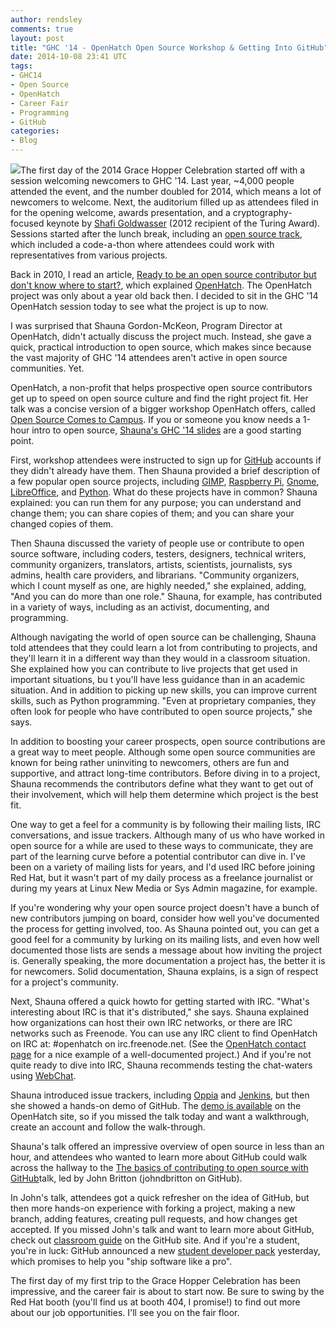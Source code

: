 ```yaml
---
author: rendsley
comments: true
layout: post
title: "GHC '14 - OpenHatch Open Source Workshop & Getting Into GitHub"
date: 2014-10-08 23:41 UTC
tags:
- GHC14
- Open Source
- OpenHatch
- Career Fair
- Programming
- GitHub
categories:
- Blog
---
```

<img src="http://community.redhat.com/images/blog/ghc14.png">The first day of the 2014 Grace Hopper Celebration started off with a session welcoming newcomers to GHC '14. Last year, ~4,000 people attended the event, and the number doubled for 2014, which means a lot of newcomers to welcome. Next, the auditorium filled up as attendees filed in for the opening welcome, awards presentation, and a cryptography-focused keynote by [Shafi Goldwasser](http://amturing.acm.org/award_winners/goldwasser_8627889.cfm) (2012 recipient of the Turing Award). Sessions started after the lunch break, including an [open source track](http://gracehopper.org/open-source-day/), which included a code-a-thon where attendees could work with representatives from various projects. 

Back in 2010, I read an article, [Ready to be an open source contributor but don't know where to start?](http://opensource.com/life/10/8/ready-be-open-source-contributor-dont-know-where-start), which explained [OpenHatch](https://openhatch.org/). The OpenHatch project was only about a year old back then. I decided to sit in the GHC '14 OpenHatch session today to see what the project is up to now. 

I was surprised that Shauna Gordon-McKeon, Program Director at OpenHatch, didn't actually discuss the project much. Instead, she gave a quick, practical introduction to open source, which makes since because the vast majority of GHC '14 attendees aren't active in open source communities. Yet. 

OpenHatch, a non-profit that helps prospective open source contributors get up to speed on open source culture and find the right project fit. Her talk was a concise version of a bigger workshop OpenHatch offers, called [Open Source Comes to Campus](http://campus.openhatch.org/). If you or someone you know needs a 1-hour intro to open source, [Shauna's GHC '14 slides](http://shaunagm.github.io/personal/ghc2014.html) are a good starting point.

First, workshop attendees were instructed to sign up for [GitHub](https://github.com/) accounts if they didn't already have them. Then Shauna provided a brief description of a few popular open source projects, including [GIMP](http://www.gimp.org/), [Raspberry Pi](http://www.raspberrypi.org/), [Gnome](http://www.gnome.org/), [LibreOffice](http://www.libreoffice.org/), and [Python](https://www.python.org/). What do these projects have in common? Shauna explained: you can run them for any purpose; you can understand and change them; you can share copies of them; and you can share your changed copies of them.
 
Then Shauna discussed the variety of people use or contribute to open source software, including coders, testers, designers, technical writers, community organizers, translators, artists, scientists, journalists, sys admins, health care providers, and librarians. "Community organizers, which I count myself as one, are highly needed," she explained, adding, "And you can do  more than one role." Shauna, for example, has contributed in a variety of ways, including as an activist, documenting, and programming.

Although navigating the world of open source can be challenging, Shauna told attendees that they could learn a lot from contributing to projects, and they'll learn it in a different way than they would in a classroom situation. She explained how you can contribute to live projects that get used in important situations, bu t you'll have less guidance than in an academic situation. And in addition to picking up new skills, you can improve current skills, such as Python programming. "Even at proprietary companies, they often look for people who have contributed to open source projects," she says. 

In addition to boosting your career prospects, open source contributions are a great way to meet people. Although some open source communities are known for being rather uninviting to newcomers, others are fun and supportive, and attract long-time contributors. Before diving in to a project, Shauna recommends the contributors define what they want to get out of their involvement, which will help them determine which project is the best fit. 

One way to get a feel for a community is by following their mailing lists, IRC conversations, and issue trackers. Although many of us who have worked in open source for a while are used to these ways to communicate, they are part of the learning curve before a potential contributor can dive in. I've been on a variety of mailing lists for years, and I'd used IRC before joining Red Hat, but it wasn't part of my daily process as a freelance journalist or during my years at Linux New Media or Sys Admin magazine, for example. 

If you're wondering why your open source project doesn't have a bunch of new contributors jumping on board, consider how well you've documented the process for getting involved, too. As Shauna pointed out, you can get a good feel for a community by lurking on its mailing lists, and even how well documented those lists are sends a message about how inviting the project is. Generally speaking, the more documentation a project has, the better it is for newcomers. Solid documentation, Shauna explains, is a sign of respect for a project's community.

Next, Shauna offered a quick howto for getting started with IRC. "What's interesting about IRC is that it's distributed," she says. Shauna explained how organizations can host their own IRC networks, or there are IRC networks such as Freenode. You can use any IRC client to find OpenHatch on IRC at: #openhatch on irc.freenode.net. (See the [OpenHatch contact page](https://openhatch.org/wiki/Contact) for a nice example of a well-documented project.) And if you're not quite ready to dive into IRC, Shauna recommends testing the chat-waters using [WebChat](http://webchat.freenode.net/).

Shauna introduced issue trackers, including [Oppia](https://www.oppia.org/) and [Jenkins](http://jenkins-ci.org/), but then she showed a hands-on demo of GitHub. The [demo is available](https://openhatch.org/wiki/Open_Source_Comes_to_Campus/Curriculum/Directory) on the OpenHatch site, so if you missed the talk today and want a walkthrough, create an account and follow the walk-through. 

Shauna's talk offered an impressive overview of open source in less than an hour, and attendees who wanted to learn more about GitHub could walk across the hallway to the [The basics of contributing to open source with GitHub](http://gracehopper.org/2014-schedule/?subject=show_details&_year=2014&sid=2106#2106)talk, led by John Britton (johndbritton on GitHub). 

In John's talk, attendees got a quick refresher on the idea of GitHub, but then more hands-on experience with forking a project, making a new branch, adding features, creating pull requests, and how changes get accepted. If you missed John's talk and want to learn more about GitHub, check out [classroom guide](https://education.github.com/guide) on the GitHub site. And if you're a student, you're in luck: GitHub announced a new [student developer pack](https://education.github.com/pack) yesterday, which promises to help you "ship software like a pro". 

The first day of my first trip to the Grace Hopper Celebration has been impressive, and the career fair is about to start now. Be sure to swing by the Red Hat booth (you'll find us at booth 404, I promise!) to find out more about our job opportunities. I'll see you on the fair floor.
